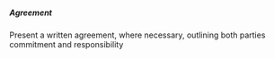 ##### Agreement
Present a written agreement, where necessary, outlining both parties commitment and responsibility